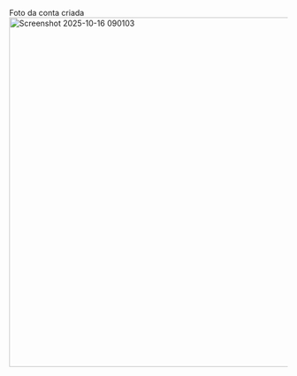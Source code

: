 Foto da conta criada
<img width="1350" height="632" alt="Screenshot 2025-10-16 090103" src="https://github.com/user-attachments/assets/4f6e29e7-60d2-4340-8c3d-8aa9ee22c8a1" />
